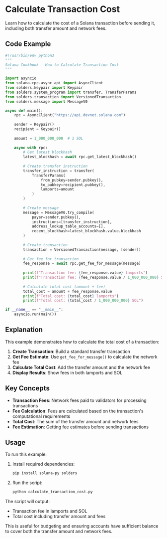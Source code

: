 # Calculate Transaction Cost

Learn how to calculate the cost of a Solana transaction before sending it, including both transfer amount and network fees.

## Code Example

```python
#!/usr/bin/env python3
"""
Solana Cookbook - How to Calculate Transaction Cost
"""

import asyncio
from solana.rpc.async_api import AsyncClient
from solders.keypair import Keypair
from solders.system_program import transfer, TransferParams
from solders.transaction import VersionedTransaction
from solders.message import MessageV0

async def main():
    rpc = AsyncClient("https://api.devnet.solana.com")
    
    sender = Keypair()
    recipient = Keypair()
    
    amount = 1_000_000_000  # 1 SOL
    
    async with rpc:
        # Get latest blockhash
        latest_blockhash = await rpc.get_latest_blockhash()
        
        # Create transfer instruction
        transfer_instruction = transfer(
            TransferParams(
                from_pubkey=sender.pubkey(),
                to_pubkey=recipient.pubkey(),
                lamports=amount
            )
        )
        
        # Create message
        message = MessageV0.try_compile(
            payer=sender.pubkey(),
            instructions=[transfer_instruction],
            address_lookup_table_accounts=[],
            recent_blockhash=latest_blockhash.value.blockhash
        )
        
        # Create transaction
        transaction = VersionedTransaction(message, [sender])
        
        # Get fee for transaction
        fee_response = await rpc.get_fee_for_message(message)
        
        print(f"Transaction fee: {fee_response.value} lamports")
        print(f"Transaction fee: {fee_response.value / 1_000_000_000} SOL")
        
        # Calculate total cost (amount + fee)
        total_cost = amount + fee_response.value
        print(f"Total cost: {total_cost} lamports")
        print(f"Total cost: {total_cost / 1_000_000_000} SOL")

if __name__ == "__main__":
    asyncio.run(main())
```

## Explanation

This example demonstrates how to calculate the total cost of a transaction:

1. **Create Transaction**: Build a standard transfer transaction
2. **Get Fee Estimate**: Use `get_fee_for_message()` to calculate the network fee
3. **Calculate Total Cost**: Add the transfer amount and the network fee
4. **Display Results**: Show fees in both lamports and SOL

## Key Concepts

- **Transaction Fees**: Network fees paid to validators for processing transactions
- **Fee Calculation**: Fees are calculated based on the transaction's computational requirements
- **Total Cost**: The sum of the transfer amount and network fees
- **Fee Estimation**: Getting fee estimates before sending transactions

## Usage

To run this example:

1. Install required dependencies:
   ```bash
   pip install solana-py solders
   ```

2. Run the script:
   ```bash
   python calculate_transaction_cost.py
   ```

The script will output:
- Transaction fee in lamports and SOL
- Total cost including transfer amount and fees

This is useful for budgeting and ensuring accounts have sufficient balance to cover both the transfer amount and network fees.